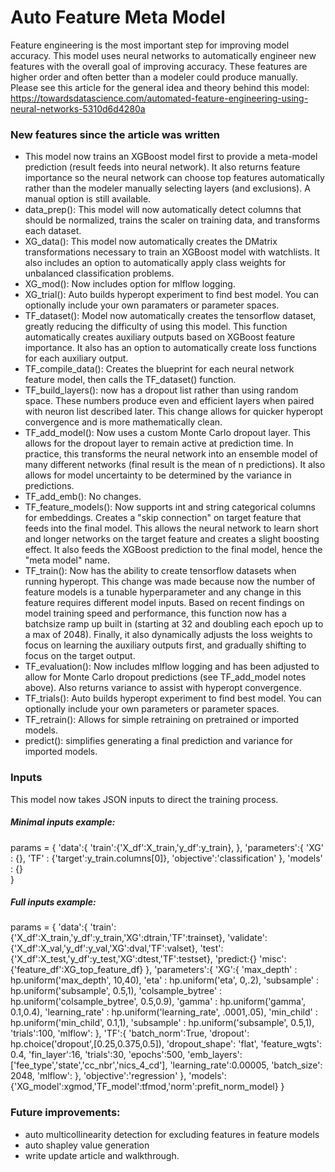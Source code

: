 # Auto Feature Meta Model

Feature engineering is the most important step for improving model accuracy.  This model uses neural networks to automatically engineer new features with the overall goal of improving accuracy.  These features are higher order and often better than a modeler could produce manually.
Please see this article for the general idea and theory behind this model: https://towardsdatascience.com/automated-feature-engineering-using-neural-networks-5310d6d4280a

### New features since the article was written
+ This model now trains an XGBoost model first to provide a meta-model prediction (result feeds into neural network). It also returns feature importance so the neural network can choose top features automatically rather than the modeler manually selecting layers (and exclusions). A manual option is still available.
+ data_prep(): This model will now automatically detect columns that should be normalized, trains the scaler on training data, and transforms each dataset.
+ XG_data(): This model now automatically creates the DMatrix transformations necessary to train an XGBoost model with watchlists. It also includes an option to automatically apply class weights for unbalanced classification problems.
+ XG_mod(): Now includes option for mlflow logging.
+ XG_trial(): Auto builds hyperopt experiment to find best model. You can optionally include your own paramaters or parameter spaces.
+ TF_dataset(): Model now automatically creates the tensorflow dataset, greatly reducing the difficulty of using this model. This function automatically creates auxiliary outputs based on XGBoost feature importance. It also has an option to automatically create loss functions for each auxiliary output.
+ TF_compile_data(): Creates the blueprint for each neural network feature model, then calls the TF_dataset() function.
+ TF_build_layers(): now has a dropout list rather than using random space. These numbers produce even and efficient layers when paired with neuron list described later.  This change allows for quicker hyperopt convergence and is more mathematically clean.
+ TF_add_model(): Now uses a custom Monte Carlo dropout layer.  This allows for the dropout layer to remain active at prediction time.  In practice, this transforms the neural network into an ensemble model of many different networks (final result is the mean of n predictions).  It also allows for model uncertainty to be determined by the variance in predictions.
+ TF_add_emb(): No changes.
+ TF_feature_models(): Now supports int and string categorical columns for embeddings. Creates a "skip connection" on target feature that feeds into the final model.  This allows the neural network to learn short and longer networks on the target feature and creates a slight boosting effect. It also feeds the XGBoost prediction to the final model, hence the "meta model" name.
+ TF_train(): Now has the ability to create tensorflow datasets when running hyperopt. This change was made because now the number of feature models is a tunable hyperparameter and any change in this feature requires different model inputs.  Based on recent findings on model training speed and performance, this function now has a batchsize ramp up built in (starting at 32 and doubling each epoch up to a max of 2048). Finally, it also dynamically adjusts the loss weights to focus on learning the auxiliary outputs first, and gradually shifting to focus on the target output.
+ TF_evaluation(): Now includes mlflow logging and has been adjusted to allow for Monte Carlo dropout predictions (see TF_add_model notes above). Also returns variance to assist with hyperopt convergence.
+ TF_trials(): Auto builds hyperopt experiment to find best model. You can optionally include your own parameters or parameter spaces.
+ TF_retrain(): Allows for simple retraining on pretrained or imported models.
+ predict(): simplifies generating a final prediction and variance for imported models.


### Inputs
This model now takes JSON inputs to direct the training process.
##### Minimal inputs example:

params = {
    'data':{
        'train':{'X_df':X_train,'y_df':y_train},
    },
    'parameters':{
        'XG' : {},
        'TF' : {'target':y_train.columns[0]},
        'objective':'classification'
    },
    'models' : {}    
}

##### Full inputs example:
params = {
    'data':{
        'train':{'X_df':X_train,'y_df':y_train,'XG':dtrain,'TF':trainset},
        'validate':{'X_df':X_val,'y_df':y_val,'XG':dval,'TF':valset},
        'test':{'X_df':X_test,'y_df':y_test,'XG':dtest,'TF':testset},
        'predict:{<same format>}
        'misc':{'feature_df':XG_top_feature_df}
    },
    'parameters':{
        'XG':{
            'max_depth' : hp.uniform('max_depth', 10,40),
            'eta' : hp.uniform('eta', 0,.2),
            'subsample' : hp.uniform('subsample', 0.5,1),
            'colsample_bytree' : hp.uniform('colsample_bytree', 0.5,0.9),
            'gamma' : hp.uniform('gamma', 0.1,0.4),
            'learning_rate' : hp.uniform('learning_rate', .0001,.05),
            'min_child' : hp.uniform('min_child', 0.1,1),
            'subsample' : hp.uniform('subsample', 0.5,1),
            'trials':100,
            'mlflow':<path>
        },
        'TF':{
            'batch_norm':True,
            'dropout': hp.choice('dropout',[0.25,0.375,0.5]),
            'dropout_shape': 'flat',
            'feature_wgts': 0.4,
            'fin_layer':16,
            'trials':30,
            'epochs':500,
            'emb_layers':['fee_type','state','cc_nbr','nics_4_cd'],
            'learning_rate':0.00005,
            'batch_size': 2048,
            'mlflow':<path>
        },
        'objective':'regression'
    },
    'models':{'XG_model':xgmod,'TF_model':tfmod,'norm':prefit_norm_model}
}

### Future improvements:
+ auto multicollinearity detection for excluding features in feature models
+ auto shapley value generation
+ write update article and walkthrough.
